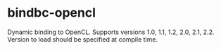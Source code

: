 # bindbc-opencl
Dynamic binding to OpenCL. Supports versions 1.0, 1.1, 1.2, 2.0, 2.1, 2.2. Version to load should be specified at compile time.
